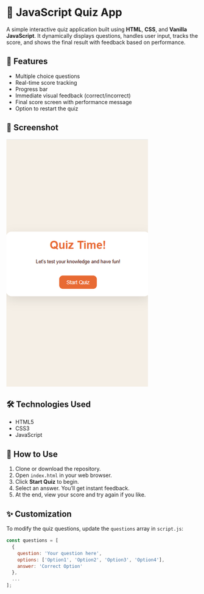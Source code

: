 # 🚀 JavaScript Quiz App

A simple interactive quiz application built using **HTML**, **CSS**, and **Vanilla JavaScript**. It dynamically displays questions, handles user input, tracks the score, and shows the final result with feedback based on performance.

## 🧠 Features

- Multiple choice questions
- Real-time score tracking
- Progress bar
- Immediate visual feedback (correct/incorrect)
- Final score screen with performance message
- Option to restart the quiz

## 📸 Screenshot

![Quiz Screenshot](img/screenshot.png)

## 🛠️ Technologies Used

- HTML5
- CSS3
- JavaScript

## 🚦 How to Use

1. Clone or download the repository.
2. Open `index.html` in your web browser.
3. Click **Start Quiz** to begin.
4. Select an answer. You’ll get instant feedback.
5. At the end, view your score and try again if you like.

## ✨ Customization

To modify the quiz questions, update the `questions` array in `script.js`:

```js
const questions = [
  {
    question: 'Your question here',
    options: ['Option1', 'Option2', 'Option3', 'Option4'],
    answer: 'Correct Option'
  },
  ...
];

